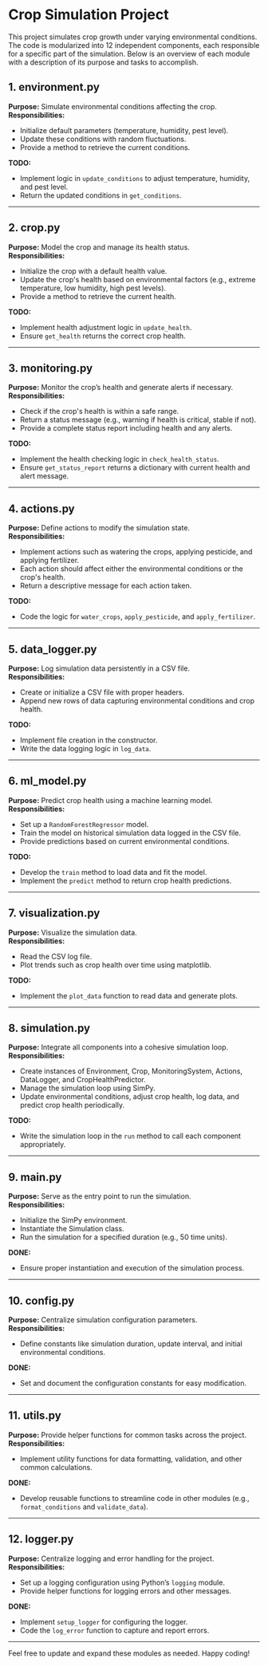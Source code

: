 # Crop Simulation Project

This project simulates crop growth under varying environmental conditions. The code is modularized into 12 independent components, each responsible for a specific part of the simulation. Below is an overview of each module with a description of its purpose and tasks to accomplish.

## 1. environment.py
**Purpose:** Simulate environmental conditions affecting the crop.  
**Responsibilities:**
- Initialize default parameters (temperature, humidity, pest level).
- Update these conditions with random fluctuations.
- Provide a method to retrieve the current conditions.

**TODO:**  
- Implement logic in `update_conditions` to adjust temperature, humidity, and pest level.
- Return the updated conditions in `get_conditions`.

---

## 2. crop.py
**Purpose:** Model the crop and manage its health status.  
**Responsibilities:**
- Initialize the crop with a default health value.
- Update the crop's health based on environmental factors (e.g., extreme temperature, low humidity, high pest levels).
- Provide a method to retrieve the current health.

**TODO:**  
- Implement health adjustment logic in `update_health`.
- Ensure `get_health` returns the correct crop health.

---

## 3. monitoring.py
**Purpose:** Monitor the crop’s health and generate alerts if necessary.  
**Responsibilities:**
- Check if the crop's health is within a safe range.
- Return a status message (e.g., warning if health is critical, stable if not).
- Provide a complete status report including health and any alerts.

**TODO:**  
- Implement the health checking logic in `check_health_status`.
- Ensure `get_status_report` returns a dictionary with current health and alert message.

---

## 4. actions.py
**Purpose:** Define actions to modify the simulation state.  
**Responsibilities:**
- Implement actions such as watering the crops, applying pesticide, and applying fertilizer.
- Each action should affect either the environmental conditions or the crop's health.
- Return a descriptive message for each action taken.

**TODO:**  
- Code the logic for `water_crops`, `apply_pesticide`, and `apply_fertilizer`.

---

## 5. data_logger.py
**Purpose:** Log simulation data persistently in a CSV file.  
**Responsibilities:**
- Create or initialize a CSV file with proper headers.
- Append new rows of data capturing environmental conditions and crop health.

**TODO:**  
- Implement file creation in the constructor.
- Write the data logging logic in `log_data`.

---

## 6. ml_model.py
**Purpose:** Predict crop health using a machine learning model.  
**Responsibilities:**
- Set up a `RandomForestRegressor` model.
- Train the model on historical simulation data logged in the CSV file.
- Provide predictions based on current environmental conditions.

**TODO:**  
- Develop the `train` method to load data and fit the model.
- Implement the `predict` method to return crop health predictions.

---

## 7. visualization.py
**Purpose:** Visualize the simulation data.  
**Responsibilities:**
- Read the CSV log file.
- Plot trends such as crop health over time using matplotlib.

**TODO:**  
- Implement the `plot_data` function to read data and generate plots.

---

## 8. simulation.py
**Purpose:** Integrate all components into a cohesive simulation loop.  
**Responsibilities:**
- Create instances of Environment, Crop, MonitoringSystem, Actions, DataLogger, and CropHealthPredictor.
- Manage the simulation loop using SimPy.
- Update environmental conditions, adjust crop health, log data, and predict crop health periodically.

**TODO:**  
- Write the simulation loop in the `run` method to call each component appropriately.

---

## 9. main.py
**Purpose:** Serve as the entry point to run the simulation.  
**Responsibilities:**
- Initialize the SimPy environment.
- Instantiate the Simulation class.
- Run the simulation for a specified duration (e.g., 50 time units).

**DONE:**  
- Ensure proper instantiation and execution of the simulation process.

---

## 10. config.py
**Purpose:** Centralize simulation configuration parameters.  
**Responsibilities:**
- Define constants like simulation duration, update interval, and initial environmental conditions.

**DONE:**  
- Set and document the configuration constants for easy modification.

---

## 11. utils.py
**Purpose:** Provide helper functions for common tasks across the project.  
**Responsibilities:**
- Implement utility functions for data formatting, validation, and other common calculations.

**DONE:**  
- Develop reusable functions to streamline code in other modules (e.g., `format_conditions` and `validate_data`).

---

## 12. logger.py
**Purpose:** Centralize logging and error handling for the project.  
**Responsibilities:**
- Set up a logging configuration using Python’s `logging` module.
- Provide helper functions for logging errors and other messages.

**DONE:**  
- Implement `setup_logger` for configuring the logger.
- Code the `log_error` function to capture and report errors.

---

Feel free to update and expand these modules as needed. Happy coding!
